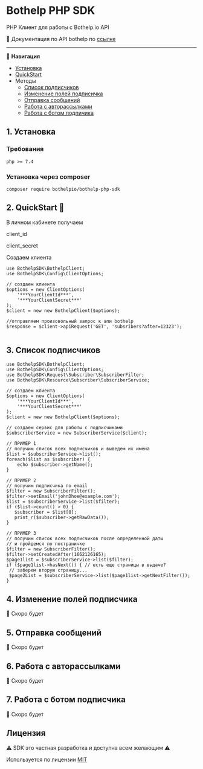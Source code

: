 # Bothelp PHP SDK

PHP Клиент для работы с Bothelp.io API

📖 Документация по API bothelp по [ссылке](https://main.bothelp.io/swagger)

---
📑 **Навигация**
- [Установка](#1-установка)
- [QuickStart](#2-quickstart-)
- Методы
    - [Список подписчиков](#3-список-подписчиков)
    - [Изменение полей подписичка](#4-изменение-полей-подписчика)
    - [Отправка сообщений](#5-отправка-сообщений)
    - [Работа с авторассылками](#6-работа-с-авторассылками)
    - [Работа с ботом подпичика](#7-работа-с-ботом-подписчика)


## 1. Установка

### Требования

`php >= 7.4` 

### Установка через composer 
`composer require bothelpio/bothelp-php-sdk`


## 2. QuickStart 🚀

В личном кабинете получаем

client_id

client_secret

Создаем клиента
```phpt
use BothelpSDK\BothelpClient;
use BothelpSDK\Config\ClientOptions;

// создаем клиента
$options = new ClientOptions(
    '***YourClientId***',
    '***YourClientSecret***'
);
$client = new new BothelpClient($options);

//отправляем произовольный запрос к апи bothelp
$response = $client->apiRequest('GET', 'subsribers?after=12323');
 
```

## 3. Список подписчиков
```phpt
use BothelpSDK\BothelpClient;
use BothelpSDK\Config\ClientOptions;
use BothelpSDK\Request\Subscriber\SubscriberFilter;
use BothelpSDK\Resource\Subscriber\SubscriberService;

// создаем клиента
$options = new ClientOptions(
    '***YourClientId***',
    '***YourClientSecret***'
);
$client = new new BothelpClient($options);

// создаем сервис для работы с подписчиками
$subscriberService = new SubscriberService($client);

// ПРИМЕР 1 
// получим список всех подписчиков и выведем их имена
$list = $subscriberService->list();
foreach($list as $subscriber) {
    echo $subscriber->getName();
}

// ПРИМЕР 2
// получим подписчика по email
$filter = new SubscriberFilter();
$filter->setEmail('johnDhoe@example.com');
$list = $subscriberService->list($filter);
if ($list->count() > 0) {
   $subscriber = $list[0];
   print_r($subscriber->getRawData());
}

// ПРИМЕР 3
// получим список всех подписчиков после определенной даты 
// и пройдемся по постраничке
$filter = new SubscriberFilter();
$filter->setCreatedAfter(1662126165);
$page1list = $subscriberService->list($filter);
if ($page1list->hasNext()) { // есть еще страницы в выдаче?
 // заберем вторую страницу...
 $page2List = $subscriberService->list($page1list->getNextFilter());
}

```

## 4. Изменение полей подписчика

:construction_worker: Скоро будет
## 5. Отправка сообщений

:construction_worker: Скоро будет
## 6. Работа с авторассылками

:construction_worker: Скоро будет
## 7. Работа с ботом подписчика

:construction_worker: Скоро будет

## Лицензия

:warning: SDK это частная разработка и доступна всем желающим :warning:

Используется по лицензии [MIT](https://github.com/git/git-scm.com/blob/main/MIT-LICENSE.txt)